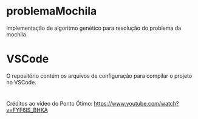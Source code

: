 # problemaMochila
Implementação de algoritmo genético para resolução do problema da mochila

# VSCode
O repositório contém os arquivos de configuração para compilar o projeto no VSCode.

#

Créditos ao vídeo do Ponto Ótimo: https://www.youtube.com/watch?v=FYF6lS_BHKA
